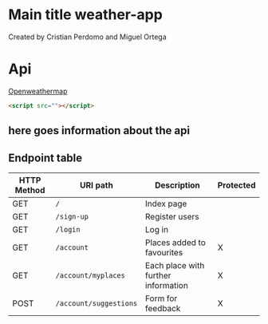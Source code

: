 # Main title weather-app
Created by Cristian Perdomo and Miguel Ortega





# Api

[Openweathermap](https://openweathermap.org/current)

````html
<script src=""></script>
````

here goes information about the api
---



## Endpoint table

| HTTP Method 	| URI path      	| Description                                    	| Protected 	|
|-------------	|---------------	|------------------------------------------------	|---------	|
| GET         	| `/`             	| Index page          	| |
| GET         	| `/sign-up` 	| Register users 	| |
| GET         	| `/login` 	| Log in	| |
| GET         	| `/account` 	| Places added to favourites 	| X |
| GET         	| `/account/myplaces` 	| Each place with further information 	| X |
| POST         	| `/account/suggestions` 	| Form for feedback 	| X |